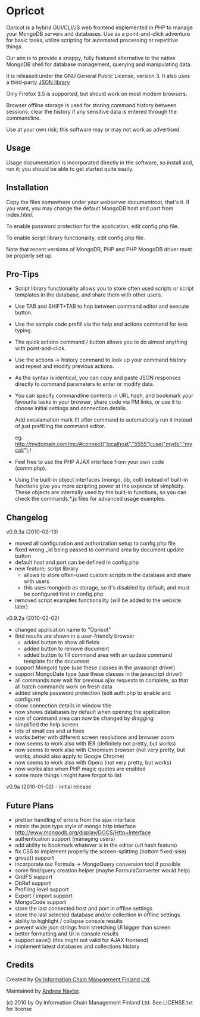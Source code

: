 Opricot
=======

Opricot is a hybrid GUI/CLI/JS web frontend implemented in PHP to manage 
your MongoDB servers and databases. Use as a point-and-click adventure for basic 
tasks, utilize scripting for automated processing or repetitive things. 

Our aim is to provide a snappy, fully featured alternative to the
native MongoDB shell for database management, querying and manipulating data.

It is released under the GNU General Public License, version 3. It also uses a
third-party [JSON library](http://www.JSON.org/)

Only Firefox 3.5 is supported, but should work on most modern browsers.

Browser offline storage is used for storing
command history between sessions; clear the history if any sensitive data
is entered through the commandline.
 
Use at your own risk; this software may or may not work as advertised. 


Usage
-----

Usage documentation is incorporated directly in the software, so install and, 
run it; you should be able to get started quite easily.
  

Installation
------------

Copy the files somewhere under your webserver documentroot, that's it. 
If you want, you may change the default MongoDB host and port from index.html.

To enable password protection for the application, edit config.php file.

To enable script library functionality, edit config.php file.

Note that recent versions of MongoDB, PHP and PHP MongoDB driver
must be properly set up.


Pro-Tips
--------

- Script library functionality allows you to store often used scripts
  or script templates in the database, and share them with other users.

- Use TAB and SHIFT+TAB to hop between command editor and execute button. 

- Use the sample code prefill via the help and actions command for less typing.

- The quick actions command / button allows you to do almost anything
  with point-and-click. 

- Use the actions -> history command to look up your command history and 
  repeat and modify previous actions.
  
- As the syntax is identical, you can copy and paste JSON responses directly to
  command parameters to enter or modify data.

- You can specify commandline contents in URL hash, and bookmark your
  favourite tasks in your browser, share code via PM links, 
  or use it to choose initial settings and connection details.
  
  Add excalamation mark (!) after command to automatically run it instead of
  just prefilling the command editor. 
  
  eg.
  http://mydomain.com/mc/#connect("localhost","5555");use("mydb","mycoll");!

- Feel free to use the PHP AJAX interface from your own code (comm.php).

- Using the built-in object interfaces (mongo, db, coll) instead of built-in
  functions give you more scripting power at the expence of simplicity.
  These objects are internally used by the built-in functions, so you can
  check the commands.*.js files for advanced usage examples.



Changelog
---------

v0.9.3a (2010-02-13)
   
- moved all configuration and authorization setup to config.php file
- fixed wrong _id being passed to command area by document update button
- default host and port can be defined in config.php
- new feature; script library
  - allows to store often-used custom scripts in the database and share with users
  - this uses mongodb as storage, so it's disabled by  default, and must be configured first in config.php
- removed script examples functionality (will be added to the website later)

v0.9.2a (2010-02-02)

- changed application name to "Opricot"
- find results are shown in a user-friendly browser
  - added button to show all fields
  - added button to remove document
  - added button to fill command area with an update command template for the document
- support MongoId type (use these classes in the javascript driver)
- support MongoDate type (use these classes in the javascript driver)
- all commands now wait for previous ajax requests to complete, so that all batch commands work on fresh data
- added simple password protection (edit auth.php to enable and configure)
- show connection details in window title
- now shows databases by default when opening the application
- size of command area can now be changed by dragging
- simplified the help screen
- lots of small css and ui fixes
- works better with different screen resolutions and browser zoom
- now seems to work also with IE8 (definitely not pretty, but works)
- now seems to work also with Chromium browser (not very pretty, but works; should also apply to Google Chrome)
- now seems to work also with Opera (not very pretty, but works)
- now works also when PHP magic quotes are enabled
- some more things i might have forgot to list


v0.9a (2010-01-02) - initial release



Future Plans
------------

- prettier handling of errors from the ajax interface
- mimic the json type style of mongo http interface http://www.mongodb.org/display/DOCS/Http+Interface
- authentication support (managing users)
- add ability to bookmark whatever is in the editor (url hash feature)
- fix CSS to implement properly the screen-splitting (bottom fixed-sise)
- group() support
- incorporate our Formula -> MongoQuery conversion tool if possible
- some find/query creation helper (maybe FormulaConverter would help)
- GridFS support
- DbRef support
- Profiling level support
- Export / import support
- MongoCode support
- store the last connected host and port in offline settings
- store the last selected database and/or collection in offline settings
- ability to highlight / collapse console results
- prevent wide json strings from stretching UI bigger than screen
- better formatting and UI in console results
- support save() (this might not valid for AJAX frontend)
- implement latest databases and collections history

Credits
-------

Created by [Oy Information Chain Management Finland Ltd.](http://www.icmfinland.fi)

Maintained by [Andrew Naylor](http://mphys.com).

(c) 2010 by Oy Information Chain Management Finland Ltd.
See LICENSE.txt for license

